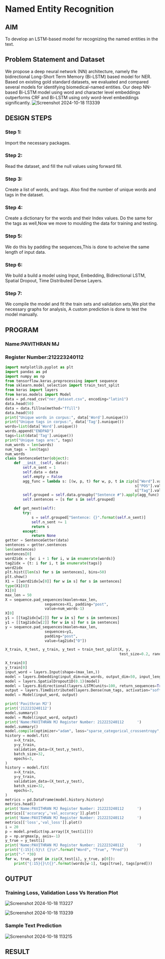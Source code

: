 # Named Entity Recognition
## AIM
To develop an LSTM-based model for recognizing the named entities in the text.

## Problem Statement and Dataset
We propose a deep neural network (NN) architecture, namely the bidirectional Long-Short Term Memory (Bi-LSTM) based model for NER. Based on existing gold standard datasets, we evaluated and compared several models for identifying biomedical-named entities. Our deep NN-based Bi-LSTM model using word and character level embeddings outperforms CRF and Bi-LSTM using only word-level embeddings significantly.
![Screenshot 2024-10-18 113339](https://github.com/user-attachments/assets/bcb989ff-94a2-4b6a-b3ee-eede523fb160)


## DESIGN STEPS
### Step 1: 
Import the necessary packages.
### Step 2: 
Read the dataset, and fill the null values using forward fill.
### Step 3: 
Create a list of words, and tags. Also find the number of unique words and tags in the dataset.
### Step 4: 
Create a dictionary for the words and their Index values. Do the same for the tags as well,Now we move to moulding the data for training and testing.
### Step 5: 
We do this by padding the sequences,This is done to acheive the same length of input data.
### Step 6: 
We build a build a model using Input, Embedding, Bidirectional LSTM, Spatial Dropout, Time Distributed Dense Layers.
### Step 7: 
We compile the model and fit the train sets and validation sets,We plot the necessary graphs for analysis, A custom prediction is done to test the model manually.

## PROGRAM
### Name:PAVITHRAN MJ
### Register Number:212223240112
```python
import matplotlib.pyplot as plt
import pandas as pd
import numpy as np
from tensorflow.keras.preprocessing import sequence
from sklearn.model_selection import train_test_split
from keras import layers
from keras.models import Model
data = pd.read_csv("ner_dataset.csv", encoding="latin1")
data.head(50)
data = data.fillna(method="ffill")
data.head(50)
print("Unique words in corpus:", data['Word'].nunique())
print("Unique tags in corpus:", data['Tag'].nunique())
words=list(data['Word'].unique())
words.append("ENDPAD")
tags=list(data['Tag'].unique())
print("Unique tags are:", tags)
num_words = len(words)
num_tags = len(tags)
num_words
class SentenceGetter(object):
    def __init__(self, data):
        self.n_sent = 1
        self.data = data
        self.empty = False
        agg_func = lambda s: [(w, p, t) for w, p, t in zip(s["Word"].values.tolist(),
                                                           s["POS"].values.tolist(),
                                                           s["Tag"].values.tolist())]
        self.grouped = self.data.groupby("Sentence #").apply(agg_func)
        self.sentences = [s for s in self.grouped]

    def get_next(self):
        try:
            s = self.grouped["Sentence: {}".format(self.n_sent)]
            self.n_sent += 1
            return s
        except:
            return None
getter = SentenceGetter(data)
sentences = getter.sentences
len(sentences)
sentences[0]
word2idx = {w: i + 1 for i, w in enumerate(words)}
tag2idx = {t: i for i, t in enumerate(tags)}
word2idx
plt.hist([len(s) for s in sentences], bins=50)
plt.show()
X1 = [[word2idx[w[0]] for w in s] for s in sentences]
type(X1[0])
X1[0]
max_len = 50
X = sequence.pad_sequences(maxlen=max_len,
                  sequences=X1, padding="post",
                  value=num_words-1)
X[0]
y1 = [[tag2idx[w[2]] for w in s] for s in sentences]
y1 = [[tag2idx[w[2]] for w in s] for s in sentences]
y = sequence.pad_sequences(maxlen=max_len,
                  sequences=y1,
                  padding="post",
                  value=tag2idx["O"])

X_train, X_test, y_train, y_test = train_test_split(X, y,
                                                    test_size=0.2, random_state=1)

X_train[0]
y_train[0]
input_word = layers.Input(shape=(max_len,))
model = layers.Embedding(input_dim=num_words, output_dim=50, input_length=max_len)(input_word)
model = layers.SpatialDropout1D(0.1)(model)
model = layers.Bidirectional(layers.LSTM(units=100, return_sequences=True, recurrent_dropout=0.1))(model)
output = layers.TimeDistributed(layers.Dense(num_tags, activation="softmax"))(model)
model = Model(input_word, output)

print('Pavithran MJ')
print('212223240112')
model.summary()
model = Model(input_word, output)
print('Name:PAVITHRAN MJ Register Number: 212223240112      ')
model.summary()
model.compile(optimizer="adam", loss="sparse_categorical_crossentropy", metrics=["accuracy"])
history = model.fit(
    x=X_train,
    y=y_train,
    validation_data=(X_test,y_test),
    batch_size=32,
    epochs=3,
)
history = model.fit(
    x=X_train,
    y=y_train,
    validation_data=(X_test,y_test),
    batch_size=32,
    epochs=3,
)
metrics = pd.DataFrame(model.history.history)
metrics.head()
print('Name:PAVITHRAN MJ Register Number: 212223240112      ')
metrics[['accuracy','val_accuracy']].plot()
print('Name:PAVITHRAN MJ Register Number: 212223240112      ')
metrics[['loss','val_loss']].plot()
i = 20
p = model.predict(np.array([X_test[i]]))
p = np.argmax(p, axis=-1)
y_true = y_test[i]
print('Name:PAVITHRAN MJ Register Number: 212223240112      ')
print("{:15}{:5}\t {}\n".format("Word", "True", "Pred"))
print("-" *30)
for w, true, pred in zip(X_test[i], y_true, p[0]):
    print("{:15}{}\t{}".format(words[w-1], tags[true], tags[pred]))
```


## OUTPUT

### Training Loss, Validation Loss Vs Iteration Plot


![Screenshot 2024-10-18 113227](https://github.com/user-attachments/assets/648bcf33-715e-44bb-8385-48ae576c5eda)

![Screenshot 2024-10-18 113239](https://github.com/user-attachments/assets/2aa77b1c-9b8b-4194-a440-3eea1cd04737)

### Sample Text Prediction

![Screenshot 2024-10-18 113215](https://github.com/user-attachments/assets/e7c2f600-31e3-4d6e-8661-227088dae2cf)

## RESULT

